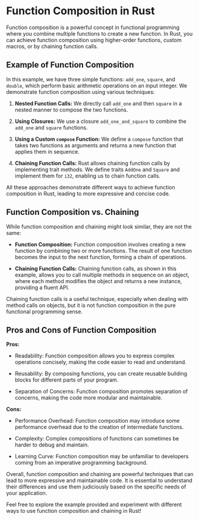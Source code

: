 # Function Composition in Rust

Function composition is a powerful concept in functional programming where you combine multiple functions to create a new function. In Rust, you can achieve function composition using higher-order functions, custom macros, or by chaining function calls.

## Example of Function Composition

In this example, we have three simple functions: `add_one`, `square`, and `double`, which perform basic arithmetic operations on an input integer. We demonstrate function composition using various techniques:

1. **Nested Function Calls:** We directly call `add_one` and then `square` in a nested manner to compose the two functions.

2. **Using Closures:** We use a closure `add_one_and_square` to combine the `add_one` and `square` functions.

3. **Using a Custom `compose` Function:** We define a `compose` function that takes two functions as arguments and returns a new function that applies them in sequence.

4. **Chaining Function Calls:** Rust allows chaining function calls by implementing trait methods. We define traits `AddOne` and `Square` and implement them for `i32`, enabling us to chain function calls.

All these approaches demonstrate different ways to achieve function composition in Rust, leading to more expressive and concise code.

## Function Composition vs. Chaining

While function composition and chaining might look similar, they are not the same:

- **Function Composition:** Function composition involves creating a new function by combining two or more functions. The result of one function becomes the input to the next function, forming a chain of operations.

- **Chaining Function Calls:** Chaining function calls, as shown in this example, allows you to call multiple methods in sequence on an object, where each method modifies the object and returns a new instance, providing a fluent API.

Chaining function calls is a useful technique, especially when dealing with method calls on objects, but it is not function composition in the pure functional programming sense.

## Pros and Cons of Function Composition

**Pros:**

- Readability: Function composition allows you to express complex operations concisely, making the code easier to read and understand.

- Reusability: By composing functions, you can create reusable building blocks for different parts of your program.

- Separation of Concerns: Function composition promotes separation of concerns, making the code more modular and maintainable.

**Cons:**

- Performance Overhead: Function composition may introduce some performance overhead due to the creation of intermediate functions.

- Complexity: Complex compositions of functions can sometimes be harder to debug and maintain.

- Learning Curve: Function composition may be unfamiliar to developers coming from an imperative programming background.

Overall, function composition and chaining are powerful techniques that can lead to more expressive and maintainable code. It is essential to understand their differences and use them judiciously based on the specific needs of your application.

Feel free to explore the example provided and experiment with different ways to use function composition and chaining in Rust!

